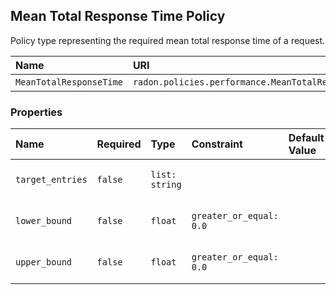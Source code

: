 ## Mean Total Response Time Policy

Policy type representing the required mean total response time of a request.

| Name | URI | Version | Derived From |
|:---- |:--- |:------- |:------------ |
| `MeanTotalResponseTime` | `radon.policies.performance.MeanTotalResponseTime` | 1.0.0 | `tosca.policies.Performance` |

### Properties

| Name | Required | Type | Constraint | Default Value | Description |
|:---- |:-------- |:---- |:---------- |:------------- |:----------- |
| `target_entries` | `false` | `list: string` |   |   | List of target entries |
| `lower_bound` | `false` | `float` | `greater_or_equal: 0.0` |   | Lower bound in seconds |
| `upper_bound` | `false` | `float` | `greater_or_equal: 0.0` |   | Upper bound in seconds |
